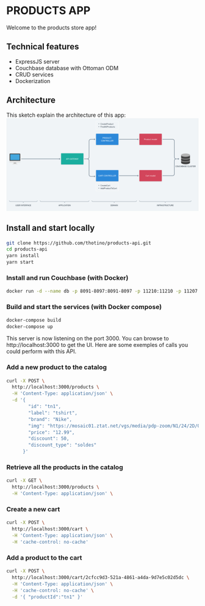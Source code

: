 # PRODUCTS APP
Welcome to the products store app!
## Technical features
* ExpressJS server
* Couchbase database with Ottoman ODM
* CRUD services
* Dockerization

## Architecture
This sketch explain the architecture of this app: 
![](PRODUCTS-APP%402x.png)

## Install and start locally
```sh
git clone https://github.com/thotino/products-api.git
cd products-api
yarn install
yarn start
```

### Install and run Couchbase (with Docker)
```sh
docker run -d --name db -p 8091-8097:8091-8097 -p 11210:11210 -p 11207:11207 -p 18091-18095:18091-18095 -p 18096:18096 -p 18097:18097 couchbase

```
### Build and start the services (with Docker compose)
```sh
docker-compose build
docker-compose up
```
This server is now listening on the port 3000. You can browse to http://localhost:3000 to get the UI.
Here are some exemples of calls you could perform with this API.
### Add a new product to the catalog

```sh
curl -X POST \
  http://localhost:3000/products \
  -H 'Content-Type: application/json' \
  -d '{
        "id": "tn1",
        "label": "tshirt",
        "brand": "Nike",
        "img": "https://mosaic01.ztat.net/vgs/media/pdp-zoom/N1/24/2D/0E/JK/12/N1242D0EJ-K12@21.jpg",
        "price": "12.99",
        "discount": 50,
        "discount_type": "soldes"
      }'
```

### Retrieve all the products in the catalog
```sh
curl -X GET \
  http://localhost:3000/products \
  -H 'Content-Type: application/json' \
```

### Create a new cart
```sh
curl -X POST \
  http://localhost:3000/cart \
  -H 'Content-Type: application/json' \
  -H 'cache-control: no-cache'
```

### Add a product to the cart
```sh
curl -X POST \
  http://localhost:3000/cart/2cfcc9d3-521a-4861-a4da-9d7e5c02d5dc \
  -H 'Content-Type: application/json' \
  -H 'cache-control: no-cache' \
  -d '{ "productId":"tn1" }'
```